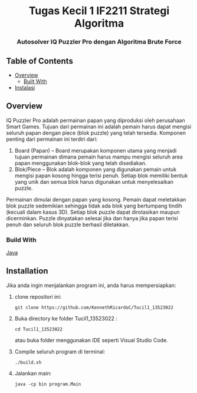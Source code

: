 <h1 align="center">Tugas Kecil 1 IF2211 Strategi Algoritma</h1>
<h3 align="center">Autosolver IQ Puzzler Pro dengan Algoritma Brute Force</p>

## Table of Contents

- [Overview](#overview)
    - [Built With](#built-with)
- [Instalasi](#installation)

## Overview
IQ Puzzler Pro adalah permainan papan yang diproduksi oleh perusahaan Smart Games. 
Tujuan dari permainan ini adalah pemain harus dapat mengisi seluruh papan dengan 
piece (blok puzzle) yang telah tersedia. Komponen penting dari permainan ini terdiri dari:
1. Board (Papan) – Board merupakan komponen utama yang menjadi tujuan permainan dimana pemain
   harus mampu mengisi seluruh area papan menggunakan blok-blok yang telah disediakan.
2. Blok/Piece – Blok adalah komponen yang digunakan pemain untuk mengisi papan kosong hingga
   terisi penuh. Setiap blok memiliki bentuk yang unik dan semua blok harus digunakan untuk menyelesaikan puzzle.

Permainan dimulai dengan papan yang kosong. Pemain dapat meletakkan blok puzzle sedemikian
sehingga tidak ada blok yang bertumpang tindih (kecuali dalam kasus 3D). Setiap blok puzzle
dapat dirotasikan maupun dicerminkan. Puzzle dinyatakan selesai jika dan hanya jika papan
terisi penuh dan seluruh blok puzzle berhasil diletakkan.

### Build With
[Java]()

## Installation
Jika anda ingin menjalankan program ini, anda harus mempersiapkan:
1. clone repositori ini:
   ```shell
   git clone https://github.com/KennethRicardoC/Tucil1_13523022
   ```
2. Buka directory ke folder Tucil1_13523022 :
   ```shell
   cd Tucil1_13523022
   ```
   atau buka folder menggunakan IDE seperti Visual Studio Code.
   
3. Compile seluruh program di terminal:
   ```shell
   ./build.sh
   ```
4. Jalankan main:
   ```shell
   java -cp bin program.Main
   ```
   
   
